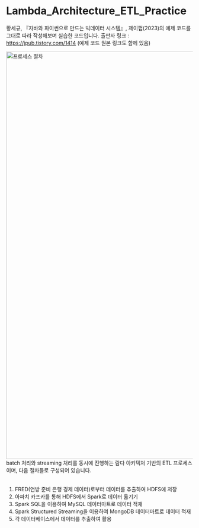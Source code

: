# Lambda_Architecture_ETL_Practice

황세규, 『자바와 파이썬으로 만드는 빅데이터 시스템』, 제이펍(2023)의 예제 코드를 그대로 따라 작성해보며 실습한 코드입니다.
출판사 링크 : https://jpub.tistory.com/1414 (예제 코드 원본 링크도 함께 있음)   

<img width="1100" alt="프로세스 절차" src="https://github.com/user-attachments/assets/14b95c35-5892-4508-94e7-ed41ce57d4eb" />
batch 처리와 streaming 처리를 동시에 진행하는 람다 아키텍처 기반의 ETL 프로세스이며,     
다음 절차들로 구성되어 있습니다.<br><br>


1. FRED(연방 준비 은행 경제 데이터)로부터 데이터를 추출하여 HDFS에 저장
2. 아파치 카프카를 통해 HDFS에서 Spark로 데이터 옮기기
3. Spark SQL을 이용하여 MySQL 데이터마트로 데이터 적재
4. Spark Structured Streaming을 이용하여 MongoDB 데이터마트로 데이터 적재
5. 각 데이터베이스에서 데이터를 추출하여 활용
